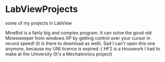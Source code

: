 # LabViewProjects
some of my projects in LabView

MineBot is a fairly big and complex program. It can solve the good old Minesweeper from windows XP by getting control over your cursor in record speed! (it is there to download as well). Sad I can't open this one anymore, because my UNI licence is expired :(
HF2 is a Houswork I had to make at the University (It's a Mechatronics project)
